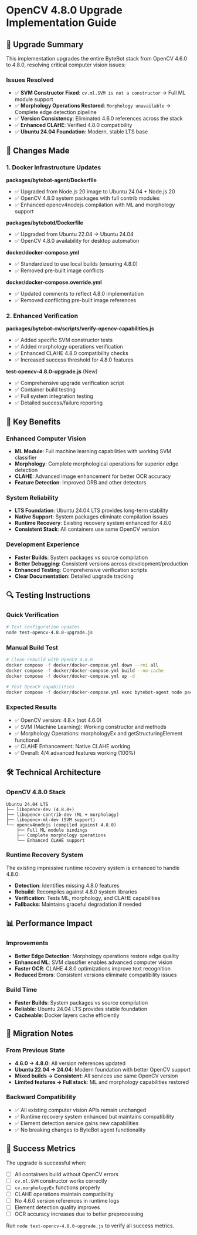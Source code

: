 # OpenCV 4.8.0 Upgrade Implementation Guide

## 🎯 **Upgrade Summary**

This implementation upgrades the entire ByteBot stack from OpenCV 4.6.0 to 4.8.0, resolving critical computer vision issues:

### **Issues Resolved**
- ✅ **SVM Constructor Fixed**: `cv.ml.SVM is not a constructor` → Full ML module support
- ✅ **Morphology Operations Restored**: `Morphology unavailable` → Complete edge detection pipeline  
- ✅ **Version Consistency**: Eliminated 4.6.0 references across the stack
- ✅ **Enhanced CLAHE**: Verified 4.8.0 compatibility
- ✅ **Ubuntu 24.04 Foundation**: Modern, stable LTS base

## 🔧 **Changes Made**

### **1. Docker Infrastructure Updates**

**packages/bytebot-agent/Dockerfile**
- ✅ Upgraded from Node.js 20 image to Ubuntu 24.04 + Node.js 20
- ✅ OpenCV 4.8.0 system packages with full contrib modules
- ✅ Enhanced opencv4nodejs compilation with ML and morphology support

**packages/bytebotd/Dockerfile**  
- ✅ Upgraded from Ubuntu 22.04 → Ubuntu 24.04
- ✅ OpenCV 4.8.0 availability for desktop automation

**docker/docker-compose.yml**
- ✅ Standardized to use local builds (ensuring 4.8.0)
- ✅ Removed pre-built image conflicts

**docker/docker-compose.override.yml**
- ✅ Updated comments to reflect 4.8.0 implementation
- ✅ Removed conflicting pre-built image references

### **2. Enhanced Verification**

**packages/bytebot-cv/scripts/verify-opencv-capabilities.js**
- ✅ Added specific SVM constructor tests
- ✅ Added morphology operations verification
- ✅ Enhanced CLAHE 4.8.0 compatibility checks
- ✅ Increased success threshold for 4.8.0 features

**test-opencv-4.8.0-upgrade.js** (New)
- ✅ Comprehensive upgrade verification script
- ✅ Container build testing
- ✅ Full system integration testing
- ✅ Detailed success/failure reporting

## 🚀 **Key Benefits**

### **Enhanced Computer Vision**
- **ML Module**: Full machine learning capabilities with working SVM classifier
- **Morphology**: Complete morphological operations for superior edge detection
- **CLAHE**: Advanced image enhancement for better OCR accuracy
- **Feature Detection**: Improved ORB and other detectors

### **System Reliability**
- **LTS Foundation**: Ubuntu 24.04 LTS provides long-term stability
- **Native Support**: System packages eliminate compilation issues
- **Runtime Recovery**: Existing recovery system enhanced for 4.8.0
- **Consistent Stack**: All containers use same OpenCV version

### **Development Experience**
- **Faster Builds**: System packages vs source compilation
- **Better Debugging**: Consistent versions across development/production
- **Enhanced Testing**: Comprehensive verification scripts
- **Clear Documentation**: Detailed upgrade tracking

## 🔍 **Testing Instructions**

### **Quick Verification**
```bash
# Test configuration updates
node test-opencv-4.8.0-upgrade.js
```

### **Manual Build Test**
```bash
# Clean rebuild with OpenCV 4.8.0
docker compose -f docker/docker-compose.yml down --rmi all
docker compose -f docker/docker-compose.yml build --no-cache
docker compose -f docker/docker-compose.yml up -d

# Test OpenCV capabilities
docker compose -f docker/docker-compose.yml exec bytebot-agent node packages/bytebot-cv/scripts/verify-opencv-capabilities.js
```

### **Expected Results**
- ✅ OpenCV version: 4.8.x (not 4.6.0)
- ✅ SVM (Machine Learning): Working constructor and methods
- ✅ Morphology Operations: morphologyEx and getStructuringElement functional
- ✅ CLAHE Enhancement: Native CLAHE working
- ✅ Overall: 4/4 advanced features working (100%)

## 🛠 **Technical Architecture**

### **OpenCV 4.8.0 Stack**
```
Ubuntu 24.04 LTS
├── libopencv-dev (4.8.0+)
├── libopencv-contrib-dev (ML + morphology)
├── libopencv-ml-dev (SVM support)
└── opencv4nodejs (compiled against 4.8.0)
    ├── Full ML module bindings
    ├── Complete morphology operations  
    └── Enhanced CLAHE support
```

### **Runtime Recovery System**
The existing impressive runtime recovery system is enhanced to handle 4.8.0:
- **Detection**: Identifies missing 4.8.0 features
- **Rebuild**: Recompiles against 4.8.0 system libraries
- **Verification**: Tests ML, morphology, and CLAHE capabilities
- **Fallbacks**: Maintains graceful degradation if needed

## 📊 **Performance Impact**

### **Improvements**
- **Better Edge Detection**: Morphology operations restore edge quality
- **Enhanced ML**: SVM classifier enables advanced computer vision
- **Faster OCR**: CLAHE 4.8.0 optimizations improve text recognition
- **Reduced Errors**: Consistent versions eliminate compatibility issues

### **Build Time**
- **Faster Builds**: System packages vs source compilation
- **Reliable**: Ubuntu 24.04 LTS provides stable foundation
- **Cacheable**: Docker layers cache efficiently

## 🔄 **Migration Notes**

### **From Previous State**
- **4.6.0 → 4.8.0**: All version references updated
- **Ubuntu 22.04 → 24.04**: Modern foundation with better OpenCV support
- **Mixed builds → Consistent**: All services use same OpenCV version
- **Limited features → Full stack**: ML and morphology capabilities restored

### **Backward Compatibility**
- ✅ All existing computer vision APIs remain unchanged
- ✅ Runtime recovery system enhanced but maintains compatibility
- ✅ Element detection service gains new capabilities
- ✅ No breaking changes to ByteBot agent functionality

## 🎉 **Success Metrics**

The upgrade is successful when:
- [ ] All containers build without OpenCV errors
- [ ] `cv.ml.SVM` constructor works correctly
- [ ] `cv.morphologyEx` functions properly
- [ ] CLAHE operations maintain compatibility
- [ ] No 4.6.0 version references in runtime logs
- [ ] Element detection quality improves
- [ ] OCR accuracy increases due to better preprocessing

Run `node test-opencv-4.8.0-upgrade.js` to verify all success metrics.
